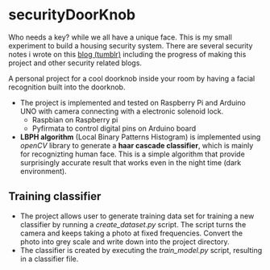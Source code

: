 # securityDoorKnob
Who needs a key? while we all have a unique face. This is my small experiment to build a housing security system. There are several security notes i wrote on this [blog (tumblr)](https://sectrakul.tumblr.com/) including the progress of making this project and other security related blogs.

A personal project for a cool doorknob inside your room by having a facial recognition built into the doorknob. 
- The project is implemented and tested on Raspberry Pi and Arduino UNO with camera connecting with a electronic solenoid lock. 
  - Raspbian on Raspberry pi
  - Pyfirmata to control digital pins on Arduino board
- **LBPH algorithm** (Local Binary Patterns Histogram) is implemented using *openCV* library to generate a **haar cascade classifier**, which is mainly for recognizting human face. This is a simple algorithm that provide surprisingly accurate result that works even in the night time (dark environment).

## Training classifier
- The project allows user to generate training data set for training a new classifier by running a *create_dataset.py* script. The script turns the camera and keeps taking a photo at fixed frequencies. Convert the photo into grey scale and write down into the project directory. 
- The classifier is created by executing the *train_model.py* script, resulting in a classifier file.
